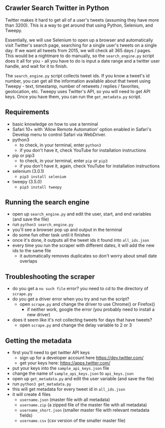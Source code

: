 ## Crawler Search Twitter in Python

Twitter makes it hard to get all of a user's tweets (assuming they have more than 3200). This is a way to get around that using Python, Selenium, and Tweepy.

Essentially, we will use Selenium to open up a browser and automatically visit Twitter's search page, searching for a single user's tweets on a single day. If we want all tweets from 2015, we will check all 365 days / pages. This would be a nightmare to do manually, so the `search_engine.py` script does it all for you - all you have to do is input a date range and a twitter user handle, and wait for it to finish.

The `search_engine.py` script collects tweet ids. If you know a tweet's id number, you can get all the information available about that tweet using Tweepy - text, timestamp, number of retweets / replies / favorites, geolocation, etc. Tweepy uses Twitter's API, so you will need to get API keys. Once you have them, you can run the `get_metadata.py` script.

## Requirements

- basic knowledge on how to use a terminal
- Safari 10+ with 'Allow Remote Automation' option enabled in Safari's Develop menu to control Safari via WebDriver.
- python3
  - to check, in your terminal, enter `python3`
  - if you don't have it, check YouTube for installation instructions
- pip or pip3
  - to check, in your terminal, enter `pip` or `pip3`
  - if you don't have it, again, check YouTube for installation instructions
- selenium (3.0.1)
  - `pip3 install selenium`
- tweepy (3.5.0)
  - `pip3 install tweepy`

## Running the search engine

- open up `search_engine.py` and edit the user, start, and end variables (and save the file)
- run `python3 search_engine.py`
- you'll see a browser pop up and output in the terminal
- do some fun other task until it finishes
- once it's done, it outputs all the tweet ids it found into `all_ids.json`
- every time you run the scraper with different dates, it will add the new ids to the same file
  - it automatically removes duplicates so don't worry about small date overlaps

## Troubleshooting the scraper

- do you get a `no such file` error? you need to cd to the directory of `scrape.py`
- do you get a driver error when you try and run the script?
  - open `scrape.py` and change the driver to use Chrome() or Firefox()
    - if neither work, google the error (you probably need to install a new driver)
- does it seem like it's not collecting tweets for days that have tweets?
  - open `scrape.py` and change the delay variable to 2 or 3

## Getting the metadata

- first you'll need to get twitter API keys
  - sign up for a developer account here https://dev.twitter.com/
  - get your keys here: https://apps.twitter.com/
- put your keys into the `sample_api_keys.json` file
- change the name of `sample_api_keys.json` to `api_keys.json`
- open up `get_metadata.py` and edit the user variable (and save the file)
- run `python3 get_metadata.py`
- this will get metadata for every tweet id in `all_ids.json`
- it will create 4 files
  - `username.json` (master file with all metadata)
  - `username.zip` (a zipped file of the master file with all metadata)
  - `username_short.json` (smaller master file with relevant metadata fields)
  - `username.csv` (csv version of the smaller master file)
